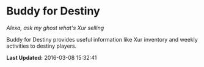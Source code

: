 # Buddy for Destiny
*Alexa, ask my ghost what's Xur selling*

Buddy for Destiny provides useful information like Xur inventory and weekly activities to destiny players.

**Last Updated:** 2016-03-08 15:32:41